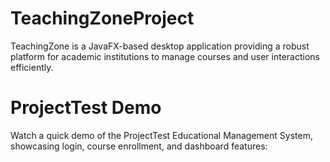 # TeachingZoneProject
TeachingZone is a JavaFX-based desktop application providing a robust platform for academic institutions to manage courses and user interactions efficiently.

# ProjectTest Demo
Watch a quick demo of the ProjectTest Educational Management System, showcasing login, course enrollment, and dashboard features: 
[](https://github.com/Prjct5/TeachingZoneProject/blob/main/video/demoVid.mp4)
